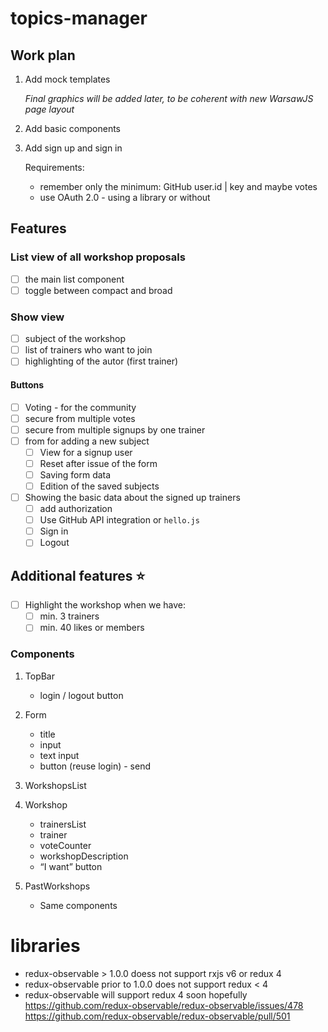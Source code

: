 # topics-manager

## Work plan

1. Add mock templates

    _Final graphics will be added later, to be coherent with new WarsawJS page layout_

2. Add basic components
3. Add sign up and sign in

    Requirements:

    - remember only the minimum: GitHub user.id | key and maybe votes
    - use OAuth 2.0 - using a library or without

## Features

### List view of all workshop proposals

- [ ] the main list component
- [ ] toggle between compact and broad

### Show view

- [ ] subject of the workshop
- [ ] list of trainers who want to join
- [ ] highlighting of the autor (first trainer)

#### Buttons

- [ ] Voting - for the community
- [ ] secure from multiple votes
- [ ] secure from multiple signups by one trainer
- [ ] from for adding a new subject
    - [ ] View for a signup user
    - [ ] Reset after issue of the form
    - [ ] Saving form data
    - [ ] Edition of the saved subjects
- [ ] Showing the basic data about the signed up trainers
    - [ ] add authorization
    - [ ] Use GitHub API integration or `hello.js`
    - [ ] Sign in
    - [ ] Logout

## Additional features :star:

- [ ] Highlight the workshop when we have:
    - [ ] min. 3 trainers
    - [ ] min. 40 likes or members

### Components

1. TopBar
    - login / logout button

2. Form
    - title
    - input
    - text input
    - button (reuse login) - send

3. WorkshopsList
4. Workshop
    - trainersList
    - trainer
    - voteCounter
    - workshopDescription
    - “I want” button

5. PastWorkshops
    - Same components


# libraries
* redux-observable > 1.0.0 doess not support rxjs v6 or redux 4
* redux-observable prior to 1.0.0 does not support redux < 4
* redux-observable will support redux 4 soon hopefully https://github.com/redux-observable/redux-observable/issues/478 https://github.com/redux-observable/redux-observable/pull/501
